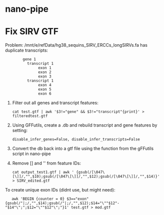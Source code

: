 # nano-pipe

# Fix SIRV GTF
Problem: /mnt/e/refData/hg38_sequins_SIRV_ERCCs_longSIRVs.fa has duplicate transcripts:

            gene 1
              transcript 1
                   exon 1
                   exon 2
                   exon 3
              transcript 1
                   exon 4
                   exon 5
                   exon 6


1. Filter out all genes and transcript features: 
   
       cat test.gtf | awk '$3!="gene" && $3!="transcript"{print}' > filteredtest.gtf


2. Using GFFutils, create a .db and rebuild transcript and gene features by setting: 
   
       disable_infer_genes=False, disable_infer_transcripts=False  


3. Convert the db back into a gtf file using the function from the gFFutils script in nano-pipe


4. Remove [] and '' from feature IDs:

       cat output_test1.gtf | awk ' {gsub(/[\047\[\]]/,"",$10);gsub(/[\047\[\]]/,"",$12);gsub(/[\047\[\]]/,"",$14)}' > SIRV_edited.gtf


To create unique exon IDs (didnt use, but might need):
    
       awk 'BEGIN {counter = 0} $3=="exon" {gsub(/"|;/,"",$14);gsub(/"|;/,"",$12);$14="\""$12"-"$14"\";";$12="\""$12"\";"}1' test.gtf > mod.gtf
